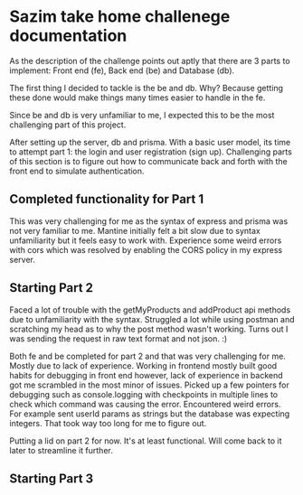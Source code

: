 # Sazim take home challenege documentation

As the description of the challenge points out aptly that there are 3 parts to implement: Front end (fe), Back end (be) and Database (db).

The first thing I decided to tackle is the be and db. Why? Because getting these done would make things many times easier to handle in the fe.

Since be and db is very unfamiliar to me, I expected this to be the most challenging part of this project.

After setting up the server, db and prisma. With a basic user model, its time to attempt part 1: the login and user registration (sign up). Challenging parts of this section is to figure out how to communicate back and forth with the front end to simulate authentication.

## Completed functionality for Part 1

This was very challenging for me as the syntax of express and prisma was not very familiar to me.
Mantine initially felt a bit slow due to syntax unfamiliarity but it feels easy to work with.
Experience some weird errors with cors which was resolved by enabling the CORS policy in my express server.

## Starting Part 2

Faced a lot of trouble with the getMyProducts and addProduct api methods due to unfamiliarity with the syntax. Struggled a lot while using postman and scratching my head as to why the post method wasn't working. Turns out I was sending the request in raw text format and not json. :)

Both fe and be completed for part 2 and that was very challenging for me. Mostly due to lack of experience. Working in frontend mostly built good habits for debugging in front end however, lack of experience in backend got me scrambled in the most minor of issues. Picked up a few pointers for debugging such as console.logging with checkpoints in multiple lines to check which command was causing the error. Encountered weird errors. For example sent userId params as strings but the database was expecting integers. That took way too long for me to figure out.

Putting a lid on part 2 for now. It's at least functional. Will come back to it later to streamline it further.

## Starting Part 3
